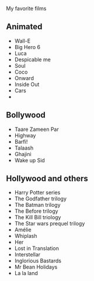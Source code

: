 My favorite films

## Animated
- Wall-E
- Big Hero 6
- Luca
- Despicable me
- Soul
- Coco
- Onward
- Inside Out
- Cars
- 

## Bollywood
- Taare Zameen Par
- Highway
- Barfi!
- Talaash
- Ghajini
- Wake up Sid

## Hollywood and others
- Harry Potter series
- The Godfather trilogy
- The Batman trilogy
- The Before trilogy
- The Kill Bill triology
- The Star wars prequel trilogy
- Amélie
- Whiplash
- Her
- Lost in Translation
- Interstellar
- Inglorious Bastards
- Mr Bean Holidays
- La la land
